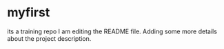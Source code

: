 # myfirst
its a training repo
I am editing the README file. Adding some more details about the project description.
